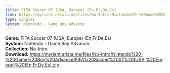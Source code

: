 ```yaml
---
title: FIFA Soccer 07 (USA, Europe) (En,Fr,De,Es)
link: https://myrient.erista.me/files/No-Intro/Nintendo%20-%20Game%20Boy%20Advance/FIFA%20Soccer%2007%20(USA,%20Europe)%20(En,Fr,De,Es).zip
type: single1
System: Nintendo - Game Boy Advance
---
```

<b>Game:</b> FIFA Soccer 07 (USA, Europe) (En,Fr,De,Es)<br>
<b>System:</b> Nintendo - Game Boy Advance<br>
<b>Collection:</b> No-Intro<br>
<b>Download:</b> https://myrient.erista.me/files/No-Intro/Nintendo%20-%20Game%20Boy%20Advance/FIFA%20Soccer%2007%20(USA,%20Europe)%20(En,Fr,De,Es).zip